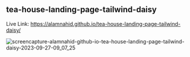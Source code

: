 ﻿## tea-house-landing-page-tailwind-daisy

 Live Link: https://alamnahid.github.io/tea-house-landing-page-tailwind-daisy/

 
![screencapture-alamnahid-github-io-tea-house-landing-page-tailwind-daisy-2023-09-27-09_07_25](https://github.com/alamnahid/tea-house-landing-page-tailwind-daisy/assets/138557372/7933c8e1-d0c2-4289-8e47-fadaef0cb6d7)
